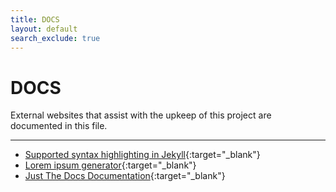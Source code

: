```yaml
---
title: DOCS
layout: default
search_exclude: true
---
```


# DOCS

External websites that assist with the upkeep of this project are documented in this file.

***

- [Supported syntax highlighting in Jekyll](https://www.fabriziomusacchio.com/blog/2021-08-11-Syntax_Highlighting_in_Jekyll/){:target="_blank"}
- [Lorem ipsum generator](https://loremipsum.io){:target="_blank"}
- [Just The Docs Documentation](https://just-the-docs.github.io/just-the-docs/){:target="_blank"}
